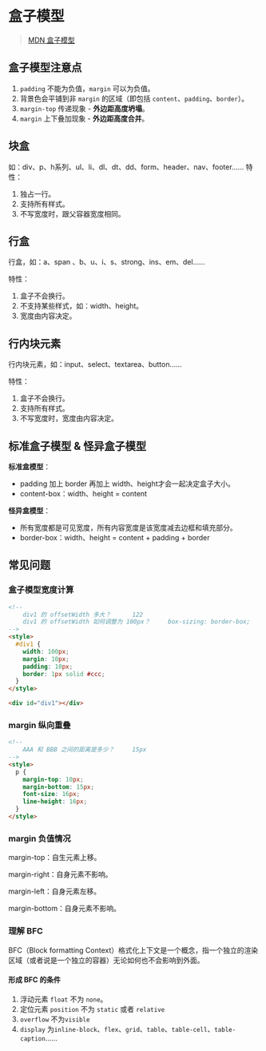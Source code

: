 # 盒子模型

> [MDN 盒子模型](https://developer.mozilla.org/en-US/docs/Learn/CSS/Building_blocks/The_box_model)

## 盒子模型注意点

1. `padding` 不能为负值，`margin` 可以为负值。
2. 背景色会平铺到非 `margin` 的区域（即包括 `content`、`padding`、`border`）。
3. `margin-top` 传递现象 - **外边距高度坍塌**。
4. `margin` 上下叠加现象 - **外边距高度合并**。

## 块盒

如：div、p、h系列、ul、li、dl、dt、dd、form、header、nav、footer…… 特性：

1. 独占一行。
2. 支持所有样式。
3. 不写宽度时，跟父容器宽度相同。

## 行盒

行盒，如：a、span 、b、u、i、s、strong、ins、em、del……

特性：

1. 盒子不会换行。
2. 不支持某些样式，如：width、height。
3. 宽度由内容决定。

## 行内块元素

行内块元素，如：input、select、textarea、button……

特性：

1. 盒子不会换行。
2. 支持所有样式。
3. 不写宽度时，宽度由内容决定。

## 标准盒子模型 & 怪异盒子模型

**标准盒模型**：

- padding 加上 border 再加上 width、height才会一起决定盒子大小。
- content-box：width、height = content

**怪异盒模型**：

- 所有宽度都是可见宽度，所有内容宽度是该宽度减去边框和填充部分。
- border-box：width、height = content + padding + border

## 常见问题

### 盒子模型宽度计算

```html
<!-- 
	div1 的 offsetWidth 多大？		122
	div1 的 offsetWidth 如何调整为 100px？		box-sizing: border-box;
-->
<style>
  #div1 {
    width: 100px;
    margin: 10px;
    padding: 10px;
    border: 1px solid #ccc;
  }
</style>

<div id="div1"></div>
```

### margin 纵向重叠

```html
<!-- 
    AAA 和 BBB 之间的距离是多少？		15px
-->
<style>
  p {
    margin-top: 10px;
    margin-bottom: 15px;
    font-size: 16px;
    line-height: 16px;
  }
</style>
```

### margin 负值情况

margin-top：自生元素上移。

margin-right：自身元素不影响。

margin-left：自身元素左移。

margin-bottom：自身元素不影响。

### 理解 BFC

BFC（Block formatting Context）格式化上下文是一个概念，指一个独立的渲染区域（或者说是一个独立的容器）无论如何也不会影响到外面。

#### 形成 BFC 的条件

1. 浮动元素 `float` 不为 `none`。
2. 定位元素 `position` 不为 `static` 或者 `relative`
3. `overflow` 不为`visible`
4. `display` 为`inline-block`、`flex`、`grid`、`table`、`table-cell`、`table-caption`……
